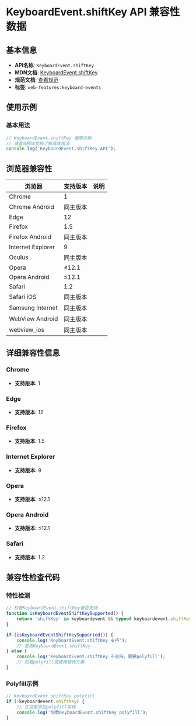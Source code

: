 # KeyboardEvent.shiftKey API 兼容性数据

## 基本信息

- **API名称**: `KeyboardEvent.shiftKey`
- **MDN文档**: [KeyboardEvent.shiftKey](https://developer.mozilla.org/docs/Web/API/KeyboardEvent/shiftKey)
- **规范文档**: [查看规范](https://w3c.github.io/uievents/#dom-keyboardevent-shiftkey)
- **标签**: `web-features:keyboard-events`

## 使用示例

### 基本用法

```javascript
// KeyboardEvent.shiftKey 使用示例
// 请查阅MDN文档了解具体用法
console.log('KeyboardEvent.shiftKey API');
```

## 浏览器兼容性

| 浏览器 | 支持版本 | 说明 |
|--------|----------|------|
| Chrome | 1 |  |
| Chrome Android | 同主版本 |  |
| Edge | 12 |  |
| Firefox | 1.5 |  |
| Firefox Android | 同主版本 |  |
| Internet Explorer | 9 |  |
| Oculus | 同主版本 |  |
| Opera | ≤12.1 |  |
| Opera Android | ≤12.1 |  |
| Safari | 1.2 |  |
| Safari iOS | 同主版本 |  |
| Samsung Internet | 同主版本 |  |
| WebView Android | 同主版本 |  |
| webview_ios | 同主版本 |  |

## 详细兼容性信息

### Chrome

- **支持版本**: 1

### Edge

- **支持版本**: 12

### Firefox

- **支持版本**: 1.5

### Internet Explorer

- **支持版本**: 9

### Opera

- **支持版本**: ≤12.1

### Opera Android

- **支持版本**: ≤12.1

### Safari

- **支持版本**: 1.2

## 兼容性检查代码

### 特性检测

```javascript
// 检查KeyboardEvent.shiftKey是否支持
function isKeyboardEventShiftKeySupported() {
    return 'shiftKey' in keyboardevent && typeof keyboardevent.shiftKey === 'function';
}

if (isKeyboardEventShiftKeySupported()) {
    console.log('KeyboardEvent.shiftKey 支持');
    // 使用KeyboardEvent.shiftKey
} else {
    console.log('KeyboardEvent.shiftKey 不支持，需要polyfill');
    // 加载polyfill或使用替代方案
}
```

### Polyfill示例

```javascript
// KeyboardEvent.shiftKey polyfill
if (!keyboardevent.shiftKey) {
    // 在这里添加polyfill实现
    console.log('加载KeyboardEvent.shiftKey polyfill');
}
```

